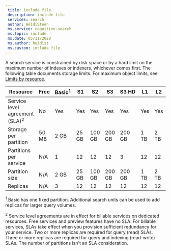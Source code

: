 ```yaml
---
 title: include file
 description: include file
 services: search
 author: HeidiSteen
 ms.service: cognitive-search
 ms.topic: include
 ms.date: 05/11/2020
 ms.author: heidist
 ms.custom: include file
---
```


A search service is constrained by disk space or by a hard limit on the maximum number of indexes or indexers, whichever comes first. The following table documents storage limits. For maximum object limits, see [Limits by resource](../articles/search/search-limits-quotas-capacity.md#index-limits).

| Resource | Free | Basic<sup>1</sup> | S1 | S2 | S3 | S3&nbsp;HD | L1 | L2 |
| -------- | --- | --- | --- | --- | --- | --- | --- | --- |
| Service level agreement (SLA)<sup>2</sup>  |No |Yes |Yes |Yes |Yes |Yes |Yes |Yes |
| Storage per partition |50 MB |2 GB |25 GB |100 GB |200 GB |200 GB |1 TB |2 TB |
| Partitions per service |N/A |1 |12 |12 |12 |3 |12 |12 |
| Partition size |N/A |2 GB |25 GB |100 GB |200 GB |200 GB |1 TB |2 TB |
| Replicas |N/A |3 |12 |12 |12 |12 |12 |12 |

<sup>1</sup> Basic has one fixed partition. Additional search units can be used to add replicas for larger query volumes.

<sup>2</sup> Service level agreements are in effect for billable services on dedicated resources. Free services and preview features have no SLA. For billable services, SLAs take effect when you provision sufficient redundancy for your service. Two or more replicas are required for query (read) SLAs. Three or more replicas are required for query and indexing (read-write) SLAs. The number of partitions isn't an SLA consideration. 